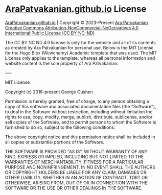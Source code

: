 # [AraPatvakanian.github.io](https://github.com/AraPatvakanian/AraPatvakanian.github.io) License

[AraPatvakanian.github.io](https://github.com/AraPatvakanian/AraPatvakanian.github.io) | Copyright © 2023–Present [Ara Patvakanian](https://AraPatvakanian.GitHub.io) \
[Creative Commons Attribution-NonCommercial-NoDerivatives 4.0 International Public License (CC BY-NC-ND)](https://creativecommons.org/licenses/by-nc-nd/4.0/legalcode)

The CC BY NC ND 4.0 license is only for the website and all of its contents as created by Ara Patvakanian for personal use. Below is the MIT License for the Hugo Blox (Wowchemy) Academic template that was used. The MIT License only applies to the template, whereas all personal information and website content is the sole property of Ara Patvakanian.

–––

MIT License

Copyright (c) 2016-present George Cushen

Permission is hereby granted, free of charge, to any person obtaining a copy
of this software and associated documentation files (the "Software"), to deal
in the Software without restriction, including without limitation the rights
to use, copy, modify, merge, publish, distribute, sublicense, and/or sell
copies of the Software, and to permit persons to whom the Software is
furnished to do so, subject to the following conditions:

The above copyright notice and this permission notice shall be included in all
copies or substantial portions of the Software.

THE SOFTWARE IS PROVIDED "AS IS", WITHOUT WARRANTY OF ANY KIND, EXPRESS OR
IMPLIED, INCLUDING BUT NOT LIMITED TO THE WARRANTIES OF MERCHANTABILITY,
FITNESS FOR A PARTICULAR PURPOSE AND NONINFRINGEMENT. IN NO EVENT SHALL THE
AUTHORS OR COPYRIGHT HOLDERS BE LIABLE FOR ANY CLAIM, DAMAGES OR OTHER
LIABILITY, WHETHER IN AN ACTION OF CONTRACT, TORT OR OTHERWISE, ARISING FROM,
OUT OF OR IN CONNECTION WITH THE SOFTWARE OR THE USE OR OTHER DEALINGS IN THE
SOFTWARE.